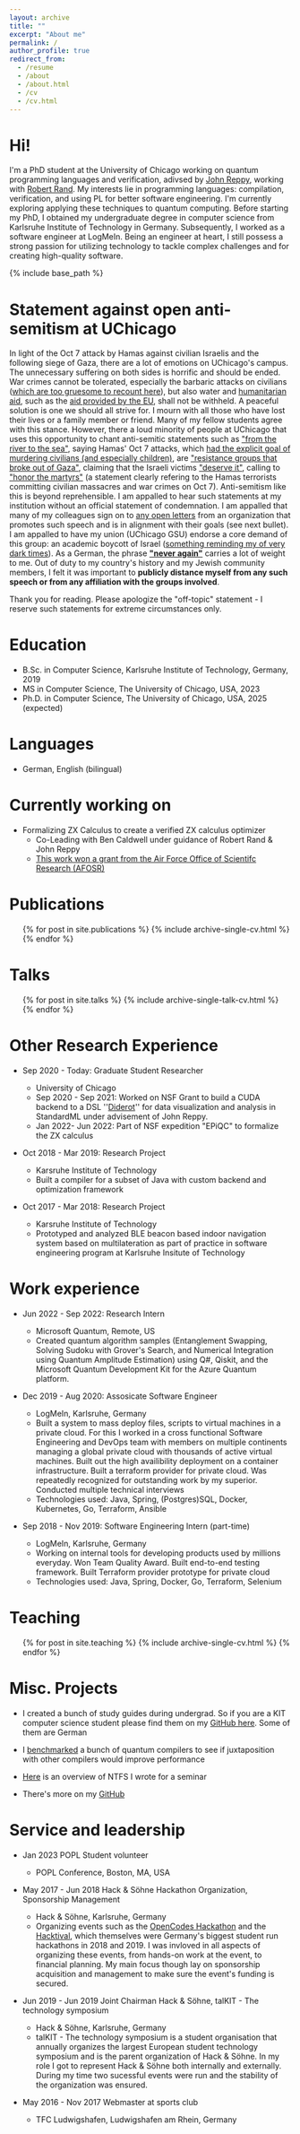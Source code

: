 ```yaml
---
layout: archive
title: ""
excerpt: "About me"
permalink: /
author_profile: true
redirect_from:
  - /resume
  - /about
  - /about.html
  - /cv
  - /cv.html
---
```


Hi!
======
I'm a PhD student at the University of Chicago working on quantum programming languages and verification, adivsed by [John Reppy](https://people.cs.uchicago.edu/~jhr/), working with [Robert Rand](https://rand.cs.uchicago.edu/). My interests lie in programming languages: compilation, verification, and using PL for better software engineering. I'm currently exploring applying these techniques to quantum computing.  Before starting my PhD, I obtained my undergraduate degree in computer science from Karlsruhe Institute of Technology in Germany. Subsequently, I worked as a software engineer at LogMeIn. Being an engineer at heart, I still possess a strong passion for utilizing technology to tackle complex challenges and for creating high-quality software. 

{% include base_path %}

Statement against open anti-semitism at UChicago
======
In light of the Oct 7 attack by Hamas against civilian Israelis and the following siege of Gaza, there are a lot of emotions on UChicago's campus. 
The unnecessary suffering on both sides is horrific and should be ended.
War crimes cannot be tolerated, especially the barbaric attacks on civilians ([which are too gruesome to recount here](https://apnews.com/article/israel-palestinians-hamas-attack-military-war-a8f63b07641212f0de61861844e5e71e)), but also water and [humanitarian aid](https://time.com/6324539/israel-gaza-humanitarian-aid-egypt-border/), such as the [aid provided by the EU](https://civil-protection-humanitarian-aid.ec.europa.eu/news-stories/news/eu-launches-humanitarian-air-bridge-operation-bring-aid-gaza-2023-10-16_en), shall not be withheld.
A peaceful solution is one we should all strive for.
I mourn with all those who have lost their lives or a family member or friend.
Many of my fellow students agree with this stance.
However, there a loud minority of people at UChicago that uses this opportunity to chant anti-semitic statements such as ["from the river to the sea"](https://www.ajc.org/translatehate/From-the-River-to-the-Sea), saying Hamas' Oct 7 attacks, which [had the explicit goal of murdering civilians (and especially children)](https://www.nbcnews.com/news/investigations/top-secret-hamas-documents-show-terrorists-intentionally-targeted-elem-rcna120310), are ["resistance groups that broke out of Gaza"](https://www.instagram.com/p/CyRXf4jvnqp/), claiming that the Israeli victims ["deserve it"](https://chicagomaroon.com/40110/news/sjp-begins-daily-quad-protest-advocating-palestinian-liberation/), calling to ["honor the martyrs"](https://twitter.com/zach_kessel/status/1713943867311988877/photo/1) (a statement clearly refering to the Hamas terrorists committing civilian massacres and war crimes on Oct 7).
Anti-semitism like this is beyond reprehensible.
I am appalled to hear such statements at my institution without an official statement of condemnation.
I am appalled that many of my colleagues sign on to [any open letters](https://docs.google.com/document/d/1Aip8egzPT1SeY0mCjxUrkvEb8pZuTMhkWVffoB8Dlw0/edit) from an organization that promotes such speech and is in alignment with their goals (see next bullet).
I am appalled to have my union (UChicago GSU) endorse a core demand of this group: an academic boycott of Israel ([something reminding my of very dark times](https://www.scientificamerican.com/article/how-2-pro-nazi-nobelists-attacked-einstein-s-jewish-science-excerpt1/)).
As a German, the phrase [**"never again"**](https://eg.usembassy.gov/never-forget-never-again-germany-and-the-united-states-mark-holocaust-remembrance-day/) carries a lot of weight to me.
Out of duty to my country's history and my Jewish community members, I felt it was important to **publicly distance myself from any such speech or from any affiliation with the groups involved**.

Thank you for reading. Please apologize the "off-topic" statement - I reserve such statements for extreme circumstances only.



Education
======
* B.Sc. in Computer Science, Karlsruhe Institute of Technology, Germany, 2019
* MS in Computer Science, The University of Chicago, USA, 2023
* Ph.D. in Computer Science, The University of Chicago, USA, 2025 (expected)

Languages
======
* German, English (bilingual)

Currently working on
======

* Formalizing ZX Calculus to create a verified ZX calculus optimizer
  * Co-Leading with Ben Caldwell under guidance of Robert Rand & John Reppy
  * [This work won a grant from the Air Force Office of Scientifc Research (AFOSR)](https://cs.uchicago.edu/news/assistant-professor-robert-rand-receives-air-force-young-investigator-grant/)


Publications
======
  <ul>{% for post in site.publications %}
    {% include archive-single-cv.html %}
  {% endfor %}</ul>

Talks
======
  <ul>{% for post in site.talks %} 
    {% include archive-single-talk-cv.html %} 
  {% endfor %}
  </ul>


Other Research Experience
======
* Sep 2020 - Today: Graduate Student Researcher
  * University of Chicago
  * Sep 2020 - Sep 2021: Worked on NSF Grant to build a CUDA backend to a DSL ''[Diderot](http://diderot-language.cs.uchicago.edu/)'' for data visualization and analysis in StandardML under advisement of John Reppy.
  * Jan 2022- Jun 2022: Part of NSF expedition "EPiQC" to formalize the ZX calculus 

* Oct 2018 - Mar 2019: Research Project
  * Karsruhe Institute of Technology
  * Built a compiler for a subset of Java with custom backend and optimization framework 

* Oct 2017 - Mar 2018: Research Project
  * Karsruhe Institute of Technology
  * Prototyped and analyzed BLE beacon based indoor navigation system based on multilateration as part of practice in software engineering program at
    Karlsruhe Insitute of Technology

Work experience
======

* Jun 2022 - Sep 2022: Research Intern
  * Microsoft Quantum, Remote, US
  * Created quantum algorithm samples (Entanglement Swapping, Solving Sudoku with Grover's Search, and Numerical Integration using Quantum Amplitude Estimation) using Q#, Qiskit, and the Microsoft Quantum Development Kit for the Azure Quantum platform.

* Dec 2019 - Aug 2020: Assosicate Software Engineer
  * LogMeIn, Karlsruhe, Germany
  * Built a system to mass deploy files, scripts to virtual machines in a private cloud. For this I worked in a cross functional Software Engineering and DevOps team with members on multiple continents managing a global private cloud with thousands of active virtual machines. Built out the high availibility deployment on a container infrastructure.  Built a terraform provider for private cloud. Was repeatedly recognized for outstanding work by my superior. Conducted multiple technical interviews
  * Technologies used: Java, Spring, (Postgres)SQL, Docker, Kubernetes, Go, Terraform, Ansible

* Sep 2018 - Nov 2019: Software Engineering Intern (part-time)
  * LogMeIn, Karlsruhe, Germany
  * Working on internal tools for developing products used by millions everyday. Won Team Quality Award. Built end-to-end testing framework. Built Terraform provider prototype for private cloud
  * Technologies used: Java, Spring, Docker, Go, Terraform, Selenium

Teaching
======
  <ul>{% for post in site.teaching %}
    {% include archive-single-cv.html %}
  {% endfor %}</ul>
  
Misc. Projects
======

* I created a bunch of study guides during undergrad. So if you are a KIT computer science student please find them on my [GitHub here](https://github.com/adrianleh?tab=repositories&q=revision&type=public&language=&sort=). Some of them are German

* I [benchmarked](https://github.com/adrianleh/quantum-compiler-benchmark) a bunch of quantum compilers to see if juxtaposition with other compilers would improve performance

* [Here](https://github.com/adrianleh/ntfs-paper) is an overview of NTFS I wrote for a seminar

* There's more on my [GitHub](https://github.com/adrianleh)

Service and leadership
======
* Jan 2023 POPL Student volunteer
  * POPL Conference, Boston, MA, USA

* May 2017 - Jun 2018 Hack & Söhne Hackathon Organization, Sponsorship Management
  * Hack & Söhne, Karlsruhe, Germany
  * Organizing events such as the [OpenCodes Hackathon](https://opencodes.io) and the [Hacktival](https://hacktival.io), which themselves were Germany's biggest student run hackathons in 2018 and 2019. I was invloved in all aspects of organizing these events, from hands-on work at the event, to financial planning. My main focus though lay on sponsorship acquisition and management to make sure the event's funding is secured.

* Jun 2019 - Jun 2019 Joint Chairman Hack & Söhne, talKIT - The technology symposium 
  * Hack & Söhne, Karlsruhe, Germany
  * talKIT - The technology symposium  is a student organisation that annually organizes the largest European student technology symposium and is the parent organization of Hack & Söhne. In my role I got to represent Hack & Söhne both internally and externally. During my time two sucessful events were run and the stability of the organization was ensured. 

* May 2016 - Nov 2017 Webmaster at sports club
  * TFC Ludwigshafen, Ludwigshafen am Rhein, Germany
